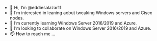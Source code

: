 - 👋 Hi, I’m @eddiesalazar11
- 👀 I’m interested in leaning aobut tweaking Windows servers and Cisco nodes.
- 🌱 I’m currently learning Windows Server 2016/2019 and Azure.
- 💞️ I’m looking to collaborate on Windows Server 2016/2019 and Azure.
- 📫 How to reach me ...

<!---
eddiesalazar11/eddiesalazar11 is a ✨ special ✨ repository because its `README.md` (this file) appears on your GitHub profile.
You can click the Preview link to take a look at your changes.
--->
